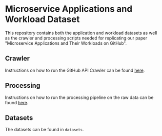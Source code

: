 # Microservice Applications and Workload Dataset

This repository contains both the application and workload datasets as well as the crawler and processing scripts
needed for replicating our paper "Microservice Applications and Their Workloads on GitHub".

## Crawler

Instructions on how to run the GitHub API Crawler can be found [here](./crawler/README.md).

## Processing

Instructions on how to run the processing pipeline on the raw data can be found [here](./processing/README.md).

## Datasets

The datasets can be found in `datasets`.
